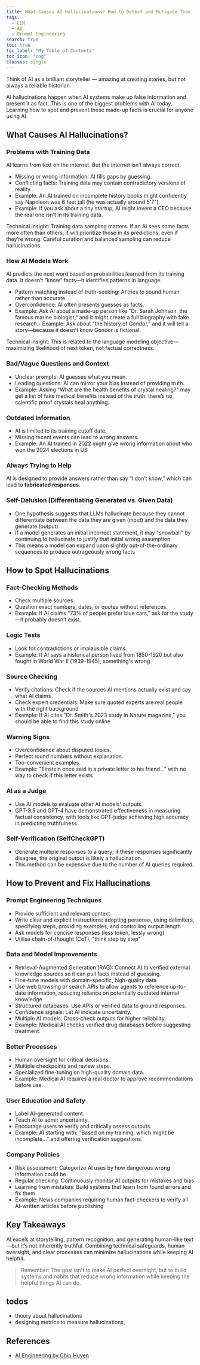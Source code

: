 ```yaml
---
title: What Causes AI Hallucinations? How to Detect and Mitigate Them
tags:
  - LLM
  - AI
  - Prompt Engineering
search: true
toc: true
toc_label: "My Table of Contents"
toc_icon: "cog"
classes: single
---
```

Think of AI as a brilliant storyteller — amazing at creating stories, but not always a reliable historian.

AI hallucinations happen when AI systems make up false information and present it as fact. This is one of the biggest problems with AI today. Learning how to spot and prevent these made-up facts is crucial for anyone using AI.

## What Causes AI Hallucinations?

### Problems with Training Data
AI learns from text on the internet. But the internet isn’t always correct.

- Missing or wrong information: AI fills gaps by guessing.
- Conflicting facts: Training data may contain contradictory versions of reality.
- Example: An AI trained on incomplete history books might confidently say Napoleon was 6 feet tall (he was actually around 5'7").
- Example: If you ask about a tiny startup, AI might invent a CEO because the real one isn’t in its training data.

Technical insight: 
Training data sampling matters. If an AI sees some facts more often than others, it will prioritize those in its predictions, even if they’re wrong. Careful curation and balanced sampling can reduce hallucinations.

### How AI Models Work
AI predicts the next word based on probabilities learned from its training data. It doesn’t “know” facts—it identifies patterns in language.

- Pattern matching instead of truth-seeking: AI tries to sound human rather than accurate.
- Overconfidence: AI often presents guesses as facts.
- Example: Ask AI about a made-up person like "Dr. Sarah Johnson, the famous marine biologist," and it might create a full biography with fake research.- Example: Ask about “the history of Gondor,” and it will tell a story—because it doesn’t know Gondor is fictional.

Technical insight:
This is related to the language modeling objective—maximizing likelihood of next token, not factual correctness.

### Bad/Vague Questions and Context
- Unclear prompts: AI guesses what you mean.
- Leading questions: AI can mirror your bias instead of providing truth.
- Example: Asking "What are the health benefits of crystal healing?" may get a list of fake medical benefits instead of the truth: there’s no scientific proof crystals heal anything.

### Outdated Information
- AI is limited to its training cutoff date.
- Missing recent events can lead to wrong answers.
- Example: An AI trained in 2022 might give wrong information about who won the 2024 elections in US

### Always Trying to Help

AI is designed to provide answers rather than say “I don’t know,” which can lead to **fabricated responses**.

### Self-Delusion (Differentiating Generated vs. Given Data)
- One hypothesis suggests that LLMs hallucinate because they cannot differentiate between the data they are given (input) and the data they generate (output)
- If a model generates an initial incorrect statement, it may "snowball" by continuing to hallucinate to justify that initial wrong assumption
- This means a model can expand upon slightly out-of-the-ordinary sequences to produce outrageously wrong facts


## How to Spot Hallucinations

### Fact-Checking Methods
- Check multiple sources.
- Question exact numbers, dates, or quotes without references.
- Example: If AI claims "73% of people prefer blue cars," ask for the study—it probably doesn’t exist.

### Logic Tests
- Look for contradictions or implausible claims.
- Example: If AI says a historical person lived from 1850-1920 but also fought in World War II (1939-1945), something's wrong

### Source Checking
- Verify citations: Check if the sources AI mentions actually exist and say what AI claims
- Check expert credentials: Make sure quoted experts are real people with the right background
- Example: If AI cites "Dr. Smith's 2023 study in Nature magazine," you should be able to find this study online

### Warning Signs
- Overconfidence about disputed topics.
- Perfect round numbers without explanation.
- Too-convenient examples.
- Example: "Einstein once said in a private letter to his friend..." with no way to check if this letter exists

### AI as a Judge
- Use AI models to evaluate other AI models' outputs. 
- GPT-3.5 and GPT-4 have demonstrated effectiveness in measuring factual consistency, with tools like GPT-judge achieving high accuracy in predicting truthfulness

### Self-Verification (SelfCheckGPT)
-  Generate multiple responses to a query; if these responses significantly disagree, the original output is likely a hallucination. 
- This method can be expensive due to the number of AI queries required.

## How to Prevent and Fix Hallucinations

### Prompt Engineering Techniques
- Provide sufficient and relevant context
- Write clear and explicit instructions: adopting personas, using delimiters, specifying steps, providing examples, and controlling output length
- Ask models for concise responses (less token, lessly wrong)
- Utilise chain-of-thought (CoT), "think step by step"

### Data and Model Improvements
- Retrieval-Augmented Generation (RAG): Connect AI to verified external knowledge sources so it can pull facts instead of guessing.
- Fine-tune models with domain-specific, high-quality data
- Use web browsing or search APIs to allow agents to reference up-to-date information, reducing reliance on potentially outdated internal knowledge
- Structured databases: Use APIs or verified data to ground responses.
- Confidence signals: Let AI indicate uncertainty.
- Multiple AI models: Cross-check outputs for higher reliability.
- Example: Medical AI checks verified drug databases before suggesting treatment.

### Better Processes
- Human oversight for critical decisions.
- Multiple checkpoints and review steps.
- Specialized fine-tuning on high-quality domain data.
- Example: Medical AI requires a real doctor to approve recommendations before use.

### User Education and Safety
- Label AI-generated content.
- Teach AI to admit uncertainty.
- Encourage users to verify and critically assess outputs.
- Example: AI starting with: “Based on my training, which might be incomplete…” and offering verification suggestions.

### Company Policies
- Risk assessment: Categorize AI uses by how dangerous wrong information could be
- Regular checking: Continuously monitor AI outputs for mistakes and bias
- Learning from mistakes: Build systems that learn from found errors and fix them
- Example: News companies requiring human fact-checkers to verify all AI-written articles before publishing

## Key Takeaways
AI excels at storytelling, pattern recognition, and generating human-like text—but it’s not inherently truthful. Combining technical safeguards, human oversight, and clear processes can minimize hallucinations while keeping AI helpful.

> Remember: The goal isn't to make AI perfect overnight, but to build systems and habits that reduce wrong information while keeping the helpful things AI can do.

## todos
- theory about hallucinations
- designing metrics to measure hallucinations,

## References
- [AI Engineering by Chip Huyen](https://www.oreilly.com/library/view/ai-engineering/9781098166298/)
